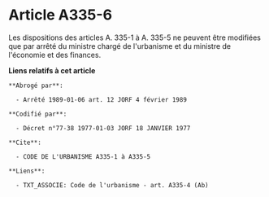 # Article A335-6

Les dispositions des articles A. 335-1 à A. 335-5 ne peuvent être modifiées que par arrêté du ministre chargé de l'urbanisme
et du ministre de l'économie et des finances.

**Liens relatifs à cet article**

	**Abrogé par**:

	  - Arrêté 1989-01-06 art. 12 JORF 4 février 1989

	**Codifié par**:

	  - Décret n°77-38 1977-01-03 JORF 18 JANVIER 1977

	**Cite**:

	  - CODE DE L'URBANISME A335-1 à A335-5

	**Liens**:

	  - TXT_ASSOCIE: Code de l'urbanisme - art. A335-4 (Ab)
